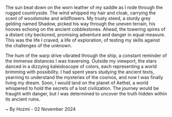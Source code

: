 
The sun beat down on the worn leather of my saddle as I rode through the rugged countryside. The wind whipped my hair and cloak, carrying the scent of woodsmoke and wildflowers. My trusty steed, a sturdy grey gelding named Shadow, picked his way through the uneven terrain, his hooves echoing on the ancient cobblestones. Ahead, the towering spires of a distant city beckoned, promising adventure and danger in equal measure. This was the life I craved, a life of exploration, of testing my skills against the challenges of the unknown.

The hum of the warp drive vibrated through the ship, a constant reminder of the immense distances I was traversing. Outside my viewport, the stars danced in a dizzying kaleidoscope of colors, each representing a world brimming with possibility. I had spent years studying the ancient texts, yearning to understand the mysteries of the cosmos, and now I was finally living my dream. Soon, I would land on the planet of Aethel, a world whispered to hold the secrets of a lost civilization. The journey would be fraught with danger, but I was determined to uncover the truth hidden within its ancient ruins. 

~ By Hozmi - 02 November 2024
